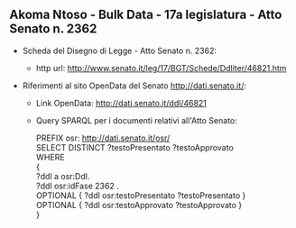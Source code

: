 ## Akoma Ntoso - Bulk Data - 17a legislatura - Atto Senato n. 2362 ##

* Scheda del Disegno di Legge - Atto Senato n. 2362:
	* http url: http://www.senato.it/leg/17/BGT/Schede/Ddliter/46821.htm

* Riferimenti al sito OpenData del Senato http://dati.senato.it/:
	* Link OpenData: http://dati.senato.it/ddl/46821
	* Query SPARQL per i documenti relativi all'Atto Senato:

        PREFIX osr: <http://dati.senato.it/osr/>  
		SELECT DISTINCT ?testoPresentato ?testoApprovato  
		WHERE  
		{  
		    ?ddl a osr:Ddl.  
		    ?ddl osr:idFase 2362 .  
		    OPTIONAL { ?ddl osr:testoPresentato ?testoPresentato }  
		    OPTIONAL { ?ddl osr:testoApprovato ?testoApprovato }  
		}
		